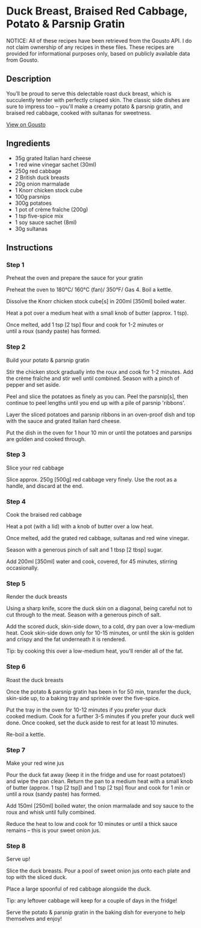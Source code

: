 # Duck Breast, Braised Red Cabbage, Potato & Parsnip Gratin

NOTICE: All of these recipes have been retrieved from the Gousto API. I do not claim ownership of any recipes in these files. These recipes are provided for informational purposes only, based on publicly available data from Gousto.

## Description

You’ll be proud to serve this delectable roast duck breast, which is succulently tender with perfectly crisped skin. The classic side dishes are sure to impress too – you'll make a creamy potato & parsnip gratin, and braised red cabbage, cooked with sultanas for sweetness. 

[View on Gousto](https://www.gousto.co.uk/recipes/cookbook/duck-breast-braised-red-cabbage-potato-parsnip-gratin)

## Ingredients

- 35g grated Italian hard cheese
- 1 red wine vinegar sachet (30ml)
- 250g red cabbage
- 2 British duck breasts
- 20g onion marmalade
- 1 Knorr chicken stock cube
- 100g parsnips
- 300g potatoes
- 1 pot of crème fraîche (200g)
- 1 tsp five-spice mix 
- 1 soy sauce sachet (8ml) 
- 30g sultanas

## Instructions


### Step 1

Preheat the oven and prepare the sauce for your gratin


Preheat the oven to 180°C/ 160°C (fan)/ 350°F/ Gas 4. Boil a kettle.


Dissolve the Knorr chicken stock cube<span class="text-danger">[s]</span> in 200ml <span class="text-danger">[350ml]</span> boiled water. 


Heat a pot over a medium heat with a small knob of butter (approx. 1 tsp).


Once melted, add 1 tsp <span class="text-danger">[2 tsp]</span> flour and cook for 1-2 minutes or until a roux (sandy paste) has formed.


### Step 2

Build your potato &amp; parsnip gratin


Stir the chicken stock gradually into the roux and cook for 1-2 minutes. Add the crème fraîche and stir well until combined. Season with a pinch of pepper and set aside.


Peel and slice the potatoes as finely as you can. Peel the parsnip<span class="text-danger">[s]</span>, then continue to peel lengths until you end up with a pile of parsnip 'ribbons'.


Layer the sliced potatoes and parsnip ribbons in an oven-proof dish and top with the sauce and grated Italian hard cheese.


Put the dish in the oven for 1 hour 10 min or until the potatoes and parsnips are golden and cooked through.


### Step 3

Slice your red cabbage


Slice approx. 250g <span class="text-danger">[500g]</span> red cabbage very finely. Use the root as a handle, and discard at the end.


### Step 4

Cook the braised red cabbage


Heat a pot (with a lid) with a knob of butter over a low heat.


Once melted, add the grated red cabbage, sultanas and red wine vinegar.


Season with a generous pinch of salt and 1 tbsp<span class="text-danger"> [2 tbsp]</span> sugar.


Add 200ml <span class="text-danger">[350ml] </span>water and cook, covered, for 45 minutes, stirring occasionally.


### Step 5

Render the duck breasts


Using a sharp knife, score the duck skin on a diagonal, being careful not to cut through to the meat. Season with a generous pinch of salt.


Add the scored duck, skin-side down, to a cold, dry pan over a low-medium heat.<span class="text-highlight"> Cook skin-side down only for 10-15 minutes, or until the skin is golden and crispy and the fat underneath it is rendered. </span>


Tip: by cooking this over a low-medium heat, you'll render all of the fat.


### Step 6

Roast the duck breasts


Once the potato &amp; parsnip gratin has been in for 50 min, transfer the duck, skin-side up, to a baking tray and sprinkle over the five-spice.


Put the tray in the oven for 10-12 minutes<span class="text-highlight"> if you prefer your duck cooked medium.</span> Cook for a further 3-5 minutes if you prefer your duck <span class="text-highlight">well done</span>. Once cooked, set the duck aside to rest for at least 10 minutes.


Re-boil a kettle.


### Step 7

Make your red wine jus


Pour the duck fat away (keep it in the fridge and use for roast potatoes!) and wipe the pan clean. Return the pan to a medium heat with a small knob of butter (approx. 1 tsp <span class="text-danger">[2 tsp]</span>) and 1 tsp <span class="text-danger">[2 tsp]</span> flour and cook for 1 min or until a roux (sandy paste) has formed. 


Add 150ml<span class="text-danger"> [250ml]</span> boiled water, the onion marmalade and soy sauce to the roux and whisk until fully combined. 


Reduce the heat to low and cook for 10 minutes or until a thick sauce remains – this is your sweet onion jus.

### Step 8

Serve up! 


Slice the duck breasts. Pour a pool of sweet onion jus onto each plate and top with the sliced duck.


Place a large spoonful of red cabbage alongside the duck.


Tip: any leftover cabbage will keep for a couple of days in the fridge! 


Serve the potato &amp; parsnip gratin in the baking dish for everyone to help themselves and enjoy!

